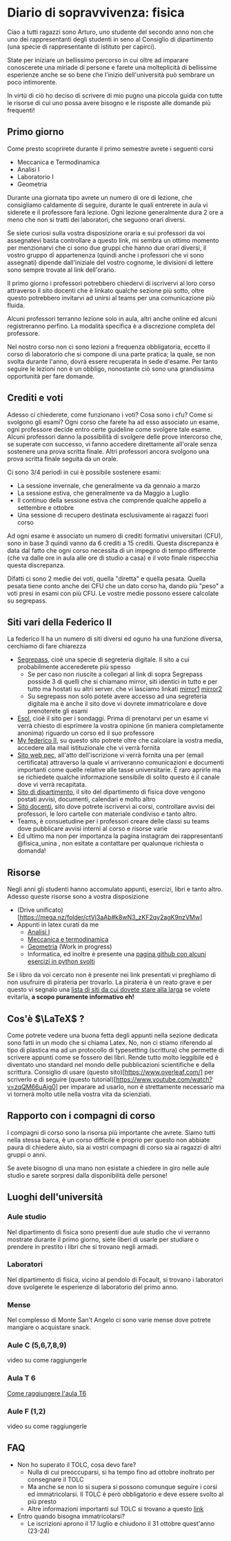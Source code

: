 # Diario di sopravvivenza: fisica
Ciao a tutti ragazzi sono Arturo, uno studente del secondo anno non che uno dei rappresentanti degli studenti in seno al Consiglio di dipartimento (una specie di rappresentante di istituto per capirci).

State per iniziare un bellissimo percorso in cui oltre ad imparare conoscerete una miriade di persone e farete una molteplicità di bellissime esperienze anche se so bene che l'inizio dell'università può sembrare un poco intimorente.

In virtù di ciò ho deciso di scrivere di mio pugno una piccola guida con tutte le risorse di cui uno possa avere bisogno e le risposte alle domande più frequenti!

## Primo giorno

Come presto scoprirete durante il primo semestre avrete i seguenti corsi

 - Meccanica e Termodinamica
 - Analisi I
 - Laboratorio I
 - Geometria

Durante una giornata tipo avrete un numero di ore di lezione, che consigliamo caldamente di seguire, durante le quali entrerete in aula vi siderete e il professore farà lezione.
Ogni lezione generalmente dura 2 ore a meno che non si tratti dei laboratori, che seguono orari diversi.

Se siete curiosi sulla vostra disposizione oraria e sui professori da voi assegnatevi basta controllare a questo link, mi sembra un ottimo momento per menzionarvi che ci sono due gruppi che hanno due orari diversi, il vostro gruppo di appartenenza (quindi anche i professori che vi sono assegnati) dipende dall'iniziale del vostro cognome, le divisioni di lettere sono sempre trovate al link dell'orario.

Il primo giorno i professori potrebbero chiedervi di iscrivervi al loro corso attraverso il sito docenti che è linkato qualche sezione più sotto, oltre questo potrebbero invitarvi ad unirsi al teams per una comunicazione più fluida.

Alcuni professori terranno lezione solo in aula, altri anche online ed alcuni registreranno perfino. La modalità specifica è a discrezione completa del professore.

Nel nostro corso non ci sono lezioni a frequenza obbligatoria, eccetto il corso di laboratorio che si compone di una parte pratica; la quale, se non svolta durante l'anno, dovrà essere recuperata in sede d'esame.
Per tanto seguire le lezioni non è un obbligo, nonostante ciò sono una grandissima opportunità per fare domande.




## Crediti e voti
Adesso ci chiederete, come funzionano i voti? Cosa sono i cfu? Come si svolgono gli esami?
Ogni corso che farete ha ad esso associato un esame, ogni professore decide entro certe guideline come svolgere tale esame.
Alcuni professori danno la possibilità di svolgere delle prove intercorso che, se superate con successo, vi fanno accedere direttamente all'orale senza sostenere una prova scritta finale.
Altri professori ancora svolgono una prova scritta finale seguita da un orale.

Ci sono 3/4 periodi in cui è possibile sostenere esami:

 - La sessione invernale, che generalmente va da gennaio a marzo
 - La sessione estiva, che generalmente va da Maggio a Luglio
 - Il continuo della sessione estiva che comprende qualche appello a settembre e ottobre
 - Una sessione di recupero destinata esclusivamente ai ragazzi fuori corso

Ad ogni esame è associato un numero di crediti formativi universitari (CFU), sono in base 3 quindi vanno da 6 crediti a 15 crediti.
Questa discrepanza è data dal fatto che ogni corso necessita di un impegno di tempo differente (che va dalle ore in aula alle ore di studio a casa) e il voto finale rispecchia questa discrepanza.

Difatti ci sono 2 medie dei voti, quella "diretta" e quella pesata. Quella pesata tiene conto anche dei CFU che un dato corso ha, dando più "peso" a voti presi in esami con più CFU.
Le vostre medie possono essere calcolate su segrepass.



## Siti vari della Federico II
La federico II ha un numero di siti diversi ed oguno ha una funzione diversa, cerchiamo di fare chiarezza

 - [Segrepass](https://www.segrepass3.unina.it/), cioè una specie di segreteria digitale. Il sito a cui probabilmente accerederete più spesso
	 - Se per caso non riuscite a collegari al link di sopra Segrepass posside 3 di quelli che si chiamano mirror, siti identici in tutto e per tutto ma hostati su altri server. che vi lasciamo linkati [mirror1](https://www.segrepass1.unina.it/Welcome.do) [mirror2](https://www.segrepass2.unina.it/Welcome.do)
	 - Su segrepass non solo potete avere accesso ad una segreteria digitale ma è anche il sito dove vi dovrete immatricolare e dove prenoterete gli esami
 - [Esol](https://esol.unina.it/), cioè il sito per i sondaggi. Prima di prenotarvi per un esame vi verrà chiesto di esprimere la vostra opinione (in maniera completamente anonima) riguardo un corso ed il suo professore
 - [My federico II](https://www.ssignon.unina.it/openam/UI/Login), su questo sito potrete oltre che calcolare la vostra media, accedere alla mail istituzionale che vi verrà fornita
 - [Sito web pec](https://webpec.unina.it/src/login.php), all'atto dell'iscrizione vi verrà fornita una per (email certificata) attraverso la quale vi arriveranno comunicazioni e documenti importanti come quelle relative alle tasse universitarie. È raro aprirle ma se richiedete qualche informazione sensibile di solito questo è il canale dove vi verrà recapitata.
 - [Sito di dipartimento](http://www.fisica.unina.it/), il sito del dipartimento di fisica dove vengono postati avvisi, documenti, calendari e molto altro
 - [Sito docenti](https://www.docenti.unina.it/#!/search), sito dove potrete iscrivervi ai corsi, controllare avvisi dei professori, le loro cartelle con materiale condiviso e tanto altro.
 - Teams, è consuetudine per i professori creare delle classi su teams dove pubblicare avvisi interni al corso e risorse varie
 - Ed ultimo ma non per importanza la pagina instagram dei rappresentanti @fisica_unina , non esitate a contattare per qualunque richiesta o domanda!

## Risorse
Negli anni gli studenti hanno accomulato appunti, esercizi, libri e tanto altro. Adesso queste risorse sono a vostra disposizione

- (Drive unificato)[https://mega.nz/folder/ctVj3aAb#k8wN3_zKF2qy2agK9nzVMw]
 - Appunti in latex curati da me
	 - [Analisi I](https://www.overleaf.com/read/njtcndwjkvqd)
	 - [Meccanica e termodinamica](https://www.overleaf.com/read/drkpxywxbxzk)
	 - [Geometria](https://www.overleaf.com/read/mkgmqsqyhzvf) (Work in progress)
	 - Informatica, ed inoltre è presente una [pagina github con alcuni esercizi in python svolti](https://github.com/reartu99/Esercizi_booklet_informatica)
 
 Se i libro da voi cercato non è presente nei link presentati vi preghiamo di non usufruire di pirateria per trovarlo. La pirateria è un reato grave e per questo vi segnalo una [lista di siti da cui dovete stare alla larga](https://github.com/fmhy/FMHY/wiki/%F0%9F%A7%A0-Educational) se volete evitarla, **a scopo puramente informativo eh!**



## Cos'è $\LaTeX$ ?
Come potrete vedere una buona fetta degli appunti nella sezione dedicata sono fatti in un modo che si chiama Latex. No, non ci stiamo riferendo al tipo di plastica ma ad un protocollo di typesetting (scrittura) che permette di scrivere appunti come se fossero dei libri.
Rende tutto molto leggibile ed è diventato uno standard nel mondo delle pubblicazioni scientifiche e della scrittura.
Consiglio di usare (questo sito)[https://www.overleaf.com/] per scriverlo e di seguire (questo tutorial)[https://www.youtube.com/watch?v=zqQM66uAig0] per imparare ad usarlo, non è strettamente necessario ma vi tornerà molto utile nella vostra vita da scienziati.



## Rapporto con i compagni di corso
I compagni di corso sono la risorsa più importante che avrete.
Siamo tutti nella stessa barca, è un corso difficile e proprio per questo non abbiate paura di chiedere aiuto, sia ai vostri compagni di corso sia ai ragazzi di altri gruppi o anni.

Se avete bisogno di una mano non esistate a chiedere in giro nelle aule studio e sarete sorpresi dalla disponibilità delle persone!

## Luoghi dell'università
### Aule studio
Nel dipartimento di fisica sono presenti due aule studio che vi verranno mostrate durante il primo giorno, siete liberi di usarle per studiare o prendere in prestito i libri che si trovano negli armadi.
###  Laboratori
Nel dipartimento di fisica, vicino al pendolo di Focault, si trovano i laboratori dove svolgerete le esperienze di laboratorio del primo anno.

### Mense
Nel complesso di Monte San't Angelo ci sono varie mense dove potrete mangiare o acquistare snack.
### Aule C (5,6,7,8,9)
video su come raggiungerle
### Aula T 6
[Come raggiungere l'aula T6](https://youtu.be/7pbMJF__YhQ)
### Aule F (1,2)
video su come raggiungerle


## FAQ

 - Non ho superato il TOLC, cosa devo fare?
	 - Nulla di cui preoccuparsi, si ha tempo fino ad ottobre inoltrato per consegnare il TOLC
	 - Ma anche se non lo si supera si possono comunque seguire i corsi ed immatricolarsi. Il TOLC è però obbligatorio e deve essere svolto al più presto
	 - Altre informazioni importanti sul TOLC si trovano a questo [link](http://www.fisica.unina.it/documents/12375590/12932662/Guida+all%27iscrizione+al+CdL+Fisica/4e5996ae-e827-4eb9-b14d-cf29b37ee05b)
 - Entro quando bisogna immatricolarsi?
	 - Le iscrizioni aprono il 17 luglio e chiudono il 31 ottobre quest'anno (23-24)
